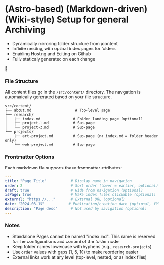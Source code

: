 # (Astro-based) (Markdown-driven) (Wiki-style) Setup for general Archiving

- Dynamically mirroring folder structure from /content
- Infinite nesting, with optinal index pages for folders
- Enabling Hosting and Editing on Github
- Fully staticaly generated on each change

🐸

### File Structure

All content files go in the `/src/content/` directory. The navigation is automatically generated based on your file
structure.

```
src/content/
├── about.md                    # Top-level page
├── research/
│   ├── index.md               # Folder landing page (optional)
│   ├── project-1.md           # Sub-page
│   └── project-2.md           # Sub-page
└── projects/
    ├── art-project.md         # Sub-page (no index.md = folder header only)
    └── web-project.md         # Sub-page
```

### Frontmatter Options

Each markdown file supports these frontmatter attributes:

```yaml
---
title: "Page Title"           # Display name in navigation
order: 2                      # Sort order (lower = earlier, optional)
draft: true                   # Hide from navigation (optional)
isPage: true                  # Make index files clickable (optional)
external: "https://..."       # External URL (optional)
date: "2024-03-15"           # Publication/creation date (optional, YYYY-MM-DD format)
description: "Page desc"      # Not used by navigation (optional)
---
```

### Notes

- Standalone Pages cannot be named "index.md". This name is reserved for the configurations and content of the folder node
- Keep folder names lowercase with hyphens (e.g., `research-projects`)
- Use `order` values with gaps (1, 5, 10) to make reordering easier
- External links work at any level (top-level, nested, or as index files)
